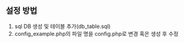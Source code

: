 ## 설정 방법

1. sql DB 생성 및 테이블 추가(db_table.sql)
2. config_example.php의 파일 명을 config.php로 변경 혹은 생성 후 수정

